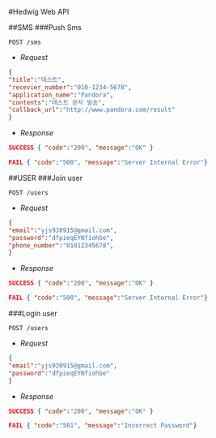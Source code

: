 #Hedwig Web API

##SMS
###Push Sms
```http
POST /sms
```
* _Request_

```json
{
"title":"테스트",
"recevier_number":"010-1234-5678",
"application_name":"Pandora",
"contents":"테스트 문자 발송",
"callback_url":"http://www.pandora.com/result"
}
```

* _Response_

```json
SUCCESS { "code":"200", "message":"OK" } 
```
```json
FAIL { "code":"500", "message":"Server Internal Error"}
```

##USER
###Join user
```http
POST /users
```
* _Request_

```json
{
"email":"yjs930915@gmail.com",
"password":"dfpieqEYNfiohbe",
"phone_number":"01012345678",
}
```

* _Response_

```json
SUCCESS { "code":"200", "message":"OK" } 
```
```json
FAIL { "code":"500", "message":"Server Internal Error"}
```

###Login user
```http
POST /users
```
* _Request_

```json
{
"email":"yjs930915@gmail.com",
"password":"dfpieqEYNfiohbe"
}
```

* _Response_

```json
SUCCESS { "code":"200", "message":"OK" } 
```
```json
FAIL { "code":"501", "message":"Incorrect Password"}
```
